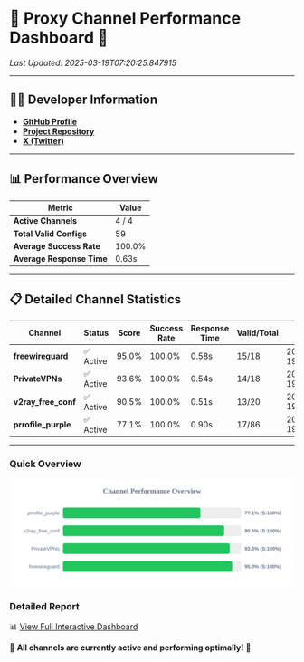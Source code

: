 # 🌟 Proxy Channel Performance Dashboard 🌟

_Last Updated: 2025-03-19T07:20:25.847915_

---

## 👩‍💻 Developer Information

- **[GitHub Profile](https://github.com/4n0nymou3)**  
- **[Project Repository](https://github.com/4n0nymou3/multi-proxy-config-fetcher)**  
- **[X (Twitter)](https://x.com/4n0nymou3)**  

---

## 📊 Performance Overview

| Metric                | Value       |
|-----------------------|-------------|
| **Active Channels**   | 4 / 4       |
| **Total Valid Configs** | 59          |
| **Average Success Rate** | 100.0%      |
| **Average Response Time** | 0.63s       |

---

## 📋 Detailed Channel Statistics

| Channel          | Status     | Score  | Success Rate | Response Time | Valid/Total | Last Success               |
|------------------|------------|--------|--------------|---------------|-------------|----------------------------|
| **freewireguard**  | ✅ Active  | 95.0%  | 100.0% | 0.58s         | 15/18       | 2025-03-19T07:20:25.846073 |
| **PrivateVPNs**  | ✅ Active  | 93.6%  | 100.0% | 0.54s         | 14/18       | 2025-03-19T07:20:25.234232 |
| **v2ray_free_conf**  | ✅ Active  | 90.5%  | 100.0% | 0.51s         | 13/20       | 2025-03-19T07:20:24.661425 |
| **prrofile_purple**  | ✅ Active  | 77.1%  | 100.0% | 0.90s         | 17/86       | 2025-03-19T07:20:24.119685 |

---

### Quick Overview
<div align="center">
  <a href="https://raw.githubusercontent.com/nullluser/NullRepo/refs/heads/main/assets/channel_stats_chart.svg">
    <img src="https://raw.githubusercontent.com/nullluser/NullRepo/refs/heads/main/assets/channel_stats_chart.svg" alt="Source Performance Statistics" width="800">
  </a>
</div>

### Detailed Report
📊 [View Full Interactive Dashboard](https://htmlpreview.github.io/?https://github.com/nullluser/NullRepo/blob/main/assets/performance_report.html)

🎉 **All channels are currently active and performing optimally!** 🎉
